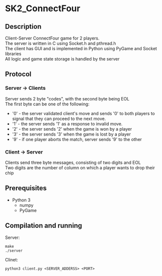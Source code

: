 # SK2_ConnectFour

## Description 
Client-Server ConnectFour game for 2 players.  
The server is written in C using Socket.h and pthread.h  
The client has GUI and is implemented in Python using PyGame and Socket libraries  
All logic and game state storage is handled by the server

## Protocol
### Server -> Clients
Server sends 2 byte "codes", with the second byte being EOL  
The first byte can be one of the following:  
* '0' - the server validated client's move and sends '0' to both players to signal that they can proceed to the next move.
* '1' - the server sends '1' as a response to invalid move.
* '2' - the server sends '2' when the game is won by a player
* '3' - the server sends '3' when the game is lost by a player
* '9' - if one player aborts the match, server sends '9' to the other

### Client -> Server
Clients send three byte messages, consisting of two digits and EOL  
Two digits are the number of column on which a player wants to drop their chip

## Prerequisites
* Python 3
  * numpy
  * PyGame

## Compilation and running
Server:
```
make
./server
```
Clinet:
```
python3 client.py <SERVER_ADDERSS> <PORT>
```
